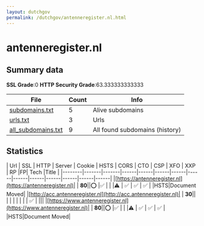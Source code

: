 ```yaml
---
layout: dutchgov
permalink: /dutchgov/antenneregister.nl.html
---
```



# antenneregister.nl
## Summary data


**SSL Grade**:0
**HTTP Security Grade**:63.333333333333


| File       | Count | Info |
|------------|-------|------|
|[subdomains.txt](/data/antenneregister.nl/subdomains.txt)|5|Alive subdomains|
|[urls.txt](/data/antenneregister.nl/urls.txt)|3|Urls|
|[all_subdomains.txt](/data/antenneregister.nl/all_subdomains.txt)|9|All found subdomains (history)|


## Statistics


| Url | SSL | HTTP | Server | Cookie | HSTS | CORS | CTO | CSP | XFO | XXP | RP |FP| Tech |Title |
|--------|-------|-------|------|------|------|------|------|------|------|------|------|------|------|
|[https://antenneregister.nl](https://antenneregister.nl)| | **80**||:o: |:white_check_mark: | | |:warning: | :white_check_mark: | :white_check_mark: | :white_check_mark: | |HSTS|Document Moved|
|[http://acc.antenneregister.nl](http://acc.antenneregister.nl)| | **30**|| | | | | | | | :white_check_mark: | |||
|[https://www.antenneregister.nl](https://www.antenneregister.nl)| | **80**||:o: |:white_check_mark: | | |:warning: | :white_check_mark: | :white_check_mark: | :white_check_mark: | |HSTS|Document Moved|